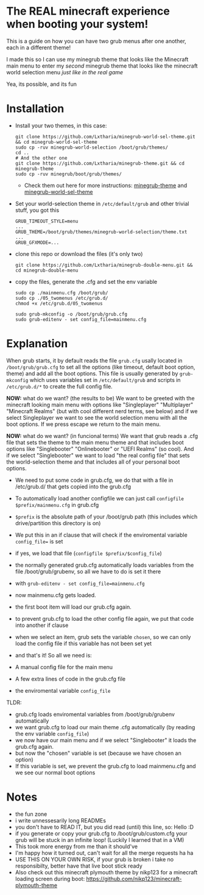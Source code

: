 # The REAL minecraft experience when booting your system!

This is a guide on how you can have two grub menus after one another, each in a different theme!

I made this so I can use my minegrub theme that looks like the Minecraft main menu to enter my _second_ minegrub theme that looks like the minecraft world selection menu _just like in the real game_

Yea, its possible, and its fun

# Installation
- Install your two themes, in this case:
    ```
    git clone https://github.com/Lxtharia/minegrub-world-sel-theme.git && cd minegrub-world-sel-theme
    sudo cp -ruv minegrub-world-selection /boot/grub/themes/
    cd ..
    # And the other one
    git clone https://github.com/Lxtharia/minegrub-theme.git && cd minegrub-theme
    sudo cp -ruv minegrub/boot/grub/themes/
    ```
    - Check them out here for more instructions: [minegrub-theme](https://github.com/Lxtharia/minegrub-theme) and [minegrub-world-sel-theme](https://github.com/Lxtharia/minegrub-world-sel-theme)

- Set your world-selection theme in `/etc/default/grub` and other trivial stuff, you got this
    ```
    GRUB_TIMEOUT_STYLE=menu
    ...
    GRUB_THEME=/boot/grub/themes/minegrub-world-selection/theme.txt
    ...
    GRUB_GFXMODE=...
    ```
- clone this repo or download the files (it's only two)
    ```
    git clone https://github.com/Lxtharia/minegrub-double-menu.git && cd minegrub-double-menu
    ```
- copy the files, generate the .cfg and set the env variable
    ```
    sudo cp ./mainmenu.cfg /boot/grub/
    sudo cp ./05_twomenus /etc/grub.d/
    chmod +x /etc/grub.d/05_twomenus

    sudo grub-mkconfig -o /boot/grub/grub.cfg
    sudo grub-editenv - set config_file=mainmenu.cfg
    ```

# Explanation
When grub starts, it by default reads the file `grub.cfg` usally located in `/boot/grub/grub.cfg` to set all the options (like timeout, default boot option, theme) and add all the boot options.
This file is usually generated by `grub-mkconfig` which uses variables set in `/etc/default/grub` and scripts in `/etc/grub.d/*` to create the full config file.

**NOW:** what do we want? (the results to be)
We want to be greeted with the minecraft looking main menu with options like "Singleplayer" "Multiplayer" "Minecraft Realms" (but with cool different nerd terms, see below) and if we select Singleplayer we want to see the world selection menu with all the boot options. If we press escape we return to the main menu.

**NOW:** what do we want? (in funcional terms)
We want that grub reads a .cfg file that sets the theme to the main menu theme and that includes boot options like "Singlebooter" "Onlinebooter" or "UEFI Realms" (so cool). 
And if we select "Singlebooter" we want to load "the real config file" that sets the world-selection theme and that includes all of your personal boot options.

- We need to put some code in grub.cfg, we do that with a file in /etc/grub.d/ that gets copied into the grub.cfg
- To automatically load another configfile we can just call `configfile $prefix/mainmenu.cfg` in grub.cfg
- `$prefix` is the absolute path of your /boot/grub path (this includes which drive/partition this directory is on)
- We put this in an if clause that will check if the enviromental variable `config_file=` is set 
- if yes, we load that file (`configfile $prefix/$config_file`)
- the normally generated grub.cfg automatically loads variables from the file /boot/grub/grubenv, so all we have to do is set it there 
- with `grub-editenv - set config_file=mainmenu.cfg`

- now mainmenu.cfg gets loaded.
- the first boot item will load our grub.cfg again.

- to prevent grub.cfg to load the other config file again, we put that code into another if clause
- when we select an item, grub sets the variable `chosen`, so we can only load the config file if this variable has not been set yet
- and that's it!
So all we need is:
- A manual config file for the main menu
- A few extra lines of code in the grub.cfg file
- the enviromental variable `config_file`

TLDR:
- grub.cfg loads enviromental variables from /boot/grub/grubenv automatically
- we want grub.cfg to load our main theme .cfg automatically (by reading the env variable `config_file`)
- we now have our main menu and if we select "Singlebooter" it loads the grub.cfg again.
- but now the "chosen" variable is set (because we have chosen an option)
- If this variable is set, we prevent the grub.cfg to load mainmenu.cfg and we see our normal boot options

# Notes
- the fun zone
- i write unnessesarily long READMEs
- you don't have to READ IT, but you did read (until) this line, so: Hello :D
- if you generate or copy your grub.cfg to /boot/grub/custom.cfg your grub will be stuck in an infinite loop! (Luckily I learned that in a VM)
- This took more energy from me than it should've
- I'm happy how it turned out, can't wait for all the merge requests ha ha
- USE THIS ON YOUR OWN RISK, if your grub is broken i take no responsibilty, better have that live boot stick ready
- Also check out this minecraft plymouth theme by nikp123 for a minecraft loading screen during boot: https://github.com/nikp123/minecraft-plymouth-theme

